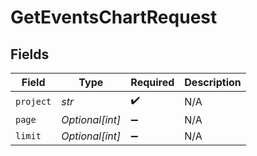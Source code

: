 # GetEventsChartRequest


## Fields

| Field              | Type               | Required           | Description        |
| ------------------ | ------------------ | ------------------ | ------------------ |
| `project`          | *str*              | :heavy_check_mark: | N/A                |
| `page`             | *Optional[int]*    | :heavy_minus_sign: | N/A                |
| `limit`            | *Optional[int]*    | :heavy_minus_sign: | N/A                |